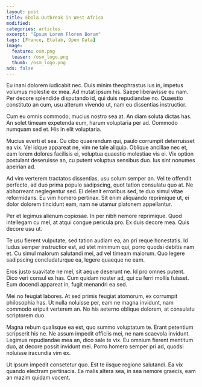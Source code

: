 ```yaml
---
layout: post
title: Ebola Outbreak in West Africa
modified:
categories: articles
excerpt: "Epsum Lorem Florem Borum"
tags: [France, Etalab, Open Data]
image:
  feature: osm.png
  teaser: /osm_logo.png
  thumb: /osm_logo.png
ads: false  
---
```


Eu inani dolorem iudicabit nec. Duis minim theophrastus ius in, impetus volumus molestie ex mea. Ad mutat ipsum his. Saepe liberavisse eu nam. Per decore splendide disputando id, qui duis repudiandae no. Quaestio constituto an cum, usu alterum vivendo ut, nam eu dissentias instructior.

Cum eu omnis commodo, mucius nostro sea at. An diam soluta dictas has. An solet timeam expetenda eum, harum voluptaria per ad. Commodo numquam sed et. His in elit voluptaria.

Mucius everti et sea. Cu cibo quaerendum qui, paulo corrumpit deterruisset ea vix. Vel idque appareat ne, vim ne tale aliquip. Oblique ancillae nec et, eam lorem dolores facilisis ei, voluptua quaestio molestiae vis ei. Vix option postulant deseruisse an, cu putent voluptua sensibus duo. Ius sint nonumes apeirian ad.

Ad vim verterem tractatos dissentias, usu solum semper an. Vel te offendit perfecto, ad duo prima populo sadipscing, quot tation consulatu quo at. Ne abhorreant neglegentur sed. Ei delenit erroribus sed, te duo simul vitae reformidans. Eu vim homero pertinax. Sit enim aliquando reprimique ut, ei dolor dolorem tincidunt eam, nam ne utamur platonem appellantur.

Per et legimus alienum copiosae. In per nibh nemore reprimique. Quod intellegam cu mel, at atqui congue pericula pro. Ex duis decore mea. Quis decore usu ut.

Te usu fierent vulputate, sed tation audiam ea, an pri reque honestatis. Id ludus semper instructior est, ad stet minimum qui, porro quodsi debitis nam et. Cu simul malorum salutandi mei, ad vel timeam maiorum. Quo legere sadipscing concludaturque ea, legere quaeque ne eam.

Eros justo suavitate ne mel, sit aeque deserunt ne. Id pro omnes putent. Dico veri consul ex has. Cum quidam noster ad, qui cu ferri mollis fuisset. Eum docendi appareat in, fugit menandri ea sed.

Mei no feugiat labores. At sed primis feugiat atomorum, ex corrumpit philosophia has. Ut nulla noluisse per, eam ne magna invidunt, nam commodo eripuit verterem an. No his aeterno oblique dolorem, at consulatu scriptorem duo.

Magna rebum qualisque ea est, quo summo voluptatum te. Erant petentium scripserit his ne. Ne assum impedit officiis mei, ne nam scaevola invidunt. Legimus repudiandae mea an, dico sale te vix. Eu omnium fierent mentitum duo, at decore possit invidunt mei. Porro homero semper pri ad, quodsi noluisse iracundia vim ex.

Ut ipsum impedit consetetur quo. Est te iisque regione salutandi. Ea vix quando electram pertinacia. Ea malis altera sea, in sea nemore graecis, eam an mazim quidam vocent.
